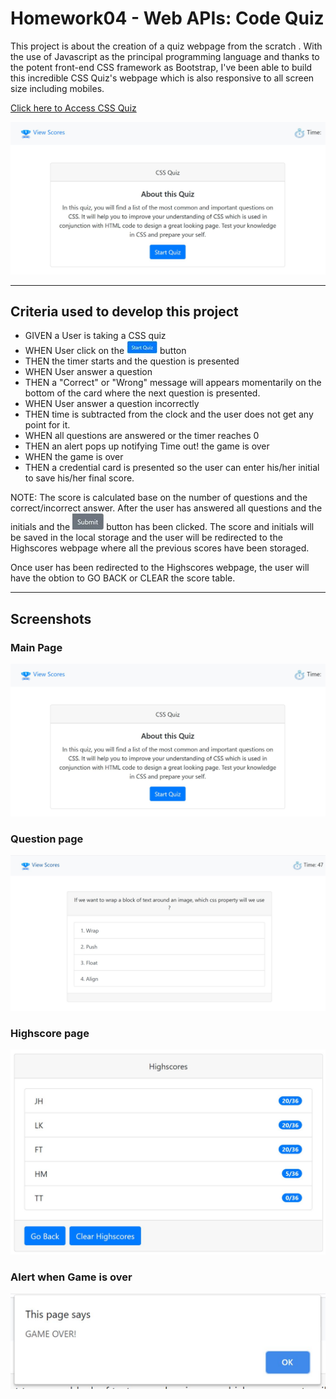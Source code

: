 # Homework04 - Web APIs: Code Quiz

This project is about the creation of a quiz webpage from the scratch . With the use of Javascript as the principal programming language and thanks to the potent front-end CSS framework as Bootstrap, I've been able to build this incredible CSS Quiz's webpage which is also responsive to all screen size including mobiles.

[Click here to Access CSS Quiz](https://chernanma.github.io/Homework04/)

![picture](./Assets/images/main.jpg)

---

## Criteria used to develop this project

- GIVEN a User is taking a CSS quiz
- WHEN User click on the ![picture](./Assets/images/startbutton.jpg) button
- THEN the timer starts and the question is presented
- WHEN User answer a question
- THEN a "Correct" or "Wrong" message will appears momentarily on the bottom of the card where the next question is presented. 
- WHEN User answer a question incorrectly
- THEN time is subtracted from the clock and the user does not get any point for it.
- WHEN all questions are answered or the timer reaches 0
- THEN an alert pops up notifying Time out! the game is over
- WHEN the game is over
- THEN a credential card is presented so the user can enter his/her initial to save his/her final score.

NOTE: The score is calculated base on the number of questions and the correct/incorrect answer. After the user has answered all questions and the initials and the ![picture](./Assets/images/submit.jpg) button has been clicked. The score and initials will be saved in the local storage and the user will be redirected to the Highscores webpage where all the previous scores have been storaged.

Once user has been redirected to the Highscores webpage, the user will have the obtion to GO BACK or CLEAR the score table.

---
## Screenshots

### Main Page

![picture](./Assets/images/main.jpg)

### Question page
![picture](./Assets/images/questions.jpg)

### Highscore page
![picture](./Assets/images/highscores.jpg)

### Alert when Game is over
![picture](./Assets/images/gameover.jpg)